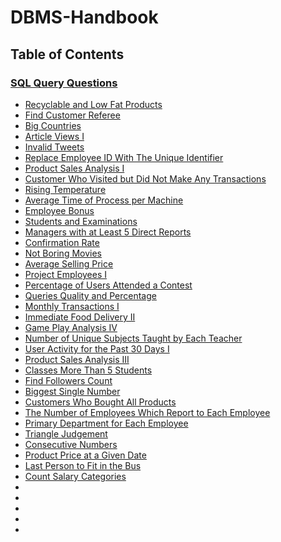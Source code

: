 # DBMS-Handbook

## Table of Contents

### [SQL Query Questions](#sql-query-questions)
   - [Recyclable and Low Fat Products](https://github.com/AkshayChandole/DBMS-Handbook/blob/main/SqlQueryQuestions/RecyclableAndLowFatProducts.md#recyclable-and-low-fat-products)
   - [Find Customer Referee](https://github.com/AkshayChandole/DBMS-Handbook/blob/main/SqlQueryQuestions/FindCustomerReferee.md#find-customer-referee)
   - [Big Countries](https://github.com/AkshayChandole/DBMS-Handbook/blob/main/SqlQueryQuestions/BigCountries.md#big-countries)
   - [Article Views I](https://github.com/AkshayChandole/DBMS-Handbook/blob/main/SqlQueryQuestions/ArticleViewsI.md#article-views-i)
   - [Invalid Tweets](https://github.com/AkshayChandole/DBMS-Handbook/blob/main/SqlQueryQuestions/InvalidTweets.md#invalid-tweets)
   - [Replace Employee ID With The Unique Identifier](https://github.com/AkshayChandole/DBMS-Handbook/blob/main/SqlQueryQuestions/ReplaceEmployeeIDWithTheUniqueIdentifier.md#replace-employee-id-with-the-unique-identifier)
   - [Product Sales Analysis I](https://github.com/AkshayChandole/DBMS-Handbook/blob/main/SqlQueryQuestions/ProductSalesAnalysisI.md#product-sales-analysis-i)
   - [Customer Who Visited but Did Not Make Any Transactions](https://github.com/AkshayChandole/DBMS-Handbook/blob/main/SqlQueryQuestions/CustomerWhoVisitedButDidNotMakeAnyTransactions.md#customer-who-visited-but-did-not-make-any-transactions)
   - [Rising Temperature](https://github.com/AkshayChandole/DBMS-Handbook/blob/main/SqlQueryQuestions/RisingTemperature.md#rising-temperature)
   - [Average Time of Process per Machine](https://github.com/AkshayChandole/DBMS-Handbook/blob/main/SqlQueryQuestions/AverageTimeOfProcessPerMachine.md#average-time-of-process-per-machine)
   - [Employee Bonus](https://github.com/AkshayChandole/DBMS-Handbook/blob/main/SqlQueryQuestions/EmployeeBonus.md#employee-bonus)
   - [Students and Examinations](https://github.com/AkshayChandole/DBMS-Handbook/blob/main/SqlQueryQuestions/StudentsAndExaminations.md#students-and-examinations)
   - [Managers with at Least 5 Direct Reports](https://github.com/AkshayChandole/DBMS-Handbook/blob/main/SqlQueryQuestions/ManagersWithAtLeast5DirectReports.md#managers-with-at-least-5-direct-reports)
   - [Confirmation Rate](https://github.com/AkshayChandole/DBMS-Handbook/blob/main/SqlQueryQuestions/ConfirmationRate.md#confirmation-rate)
   - [Not Boring Movies](https://github.com/AkshayChandole/DBMS-Handbook/blob/main/SqlQueryQuestions/NotBoringMovies.md)
   - [Average Selling Price](https://github.com/AkshayChandole/DBMS-Handbook/blob/main/SqlQueryQuestions/AverageSellingPrice.md#average-selling-price)
   - [Project Employees I](https://github.com/AkshayChandole/DBMS-Handbook/blob/main/SqlQueryQuestions/ProjectEmployeesI.md#project-employees-i)
   - [Percentage of Users Attended a Contest](https://github.com/AkshayChandole/DBMS-Handbook/blob/main/SqlQueryQuestions/PercentageOfUsersAttendedAContest.md#percentage-of-users-attended-a-contest)
   - [Queries Quality and Percentage](https://github.com/AkshayChandole/DBMS-Handbook/blob/main/SqlQueryQuestions/QueriesQualityAndPercentage.md#queries-quality-and-percentage)
   - [Monthly Transactions I](https://github.com/AkshayChandole/DBMS-Handbook/blob/main/SqlQueryQuestions/MonthlyTransactionsI.md#monthly-transactions-i)
   - [Immediate Food Delivery II](https://github.com/AkshayChandole/DBMS-Handbook/blob/main/SqlQueryQuestions/ImmediateFoodDeliveryII.md#immediate-food-delivery-ii)
   - [Game Play Analysis IV](https://github.com/AkshayChandole/DBMS-Handbook/blob/main/SqlQueryQuestions/GamePlayAnalysisIV.md#game-play-analysis-iv)
   - [Number of Unique Subjects Taught by Each Teacher](https://github.com/AkshayChandole/DBMS-Handbook/blob/main/SqlQueryQuestions/NumberOfUniqueSubjectsTaughtByEachTeacher.md#number-of-unique-subjects-taught-by-each-teacher)
   - [User Activity for the Past 30 Days I](https://github.com/AkshayChandole/DBMS-Handbook/blob/main/SqlQueryQuestions/UserActivityForThePast30DaysI.md#user-activity-for-the-past-30-days-i)
   - [Product Sales Analysis III](https://github.com/AkshayChandole/DBMS-Handbook/blob/main/SqlQueryQuestions/ProductSalesAnalysisIII.md#product-sales-analysis-iii)
   - [Classes More Than 5 Students](https://github.com/AkshayChandole/DBMS-Handbook/blob/main/SqlQueryQuestions/ClassesMoreThan5Students.md#classes-more-than-5-students)
   - [Find Followers Count](https://github.com/AkshayChandole/DBMS-Handbook/blob/main/SqlQueryQuestions/FindFollowersCount.md#find-followers-count)
   - [Biggest Single Number](https://github.com/AkshayChandole/DBMS-Handbook/blob/main/SqlQueryQuestions/BiggestSingleNumber.md#biggest-single-number)
   - [Customers Who Bought All Products](https://github.com/AkshayChandole/DBMS-Handbook/blob/main/SqlQueryQuestions/CustomersWhoBoughtAllProducts.md#customers-who-bought-all-products)
   - [The Number of Employees Which Report to Each Employee](https://github.com/AkshayChandole/DBMS-Handbook/blob/main/SqlQueryQuestions/TheNumberOfEmployeesWhichReportToEachEmployee.md#the-number-of-employees-which-report-to-each-employee)
   - [Primary Department for Each Employee](https://github.com/AkshayChandole/DBMS-Handbook/blob/main/SqlQueryQuestions/PrimaryDepartmentForEachEmployee.md#primary-department-for-each-employee)
   - [Triangle Judgement](https://github.com/AkshayChandole/DBMS-Handbook/blob/main/SqlQueryQuestions/TriangleJudgement.md#triangle-judgement)
   - [Consecutive Numbers](https://github.com/AkshayChandole/DBMS-Handbook/blob/main/SqlQueryQuestions/ConsecutiveNumbers.md#consecutive-numbers)
   - [Product Price at a Given Date](https://github.com/AkshayChandole/DBMS-Handbook/blob/main/SqlQueryQuestions/ProductPriceAtAGivenDate.md#product-price-at-a-given-date)
   - [Last Person to Fit in the Bus](https://github.com/AkshayChandole/DBMS-Handbook/blob/main/SqlQueryQuestions/LastPersonToFitInTheBus.md#last-person-to-fit-in-the-bus)
   - [Count Salary Categories](https://github.com/AkshayChandole/DBMS-Handbook/blob/main/SqlQueryQuestions/CountSalaryCategories.md#count-salary-categories)
   - []()
   - []()
   - []()
   - []()
   - []()
